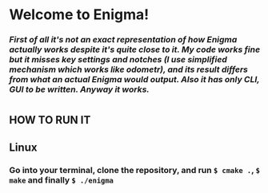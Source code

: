 # **Welcome to Enigma!**

### *First of all it's not an exact representation of how Enigma actually works despite it's quite close to it. My code works fine but it misses key settings and notches (I use simplified mechanism which works like odometr), and its result differs from what an actual Enigma would output. Also it has only CLI, GUI to be written. Anyway it works.*

# 
## **HOW TO RUN IT**
## **Linux**
### Go into your terminal, clone the repository, and run `$ cmake .`, `$ make` and finally `$ ./enigma`
